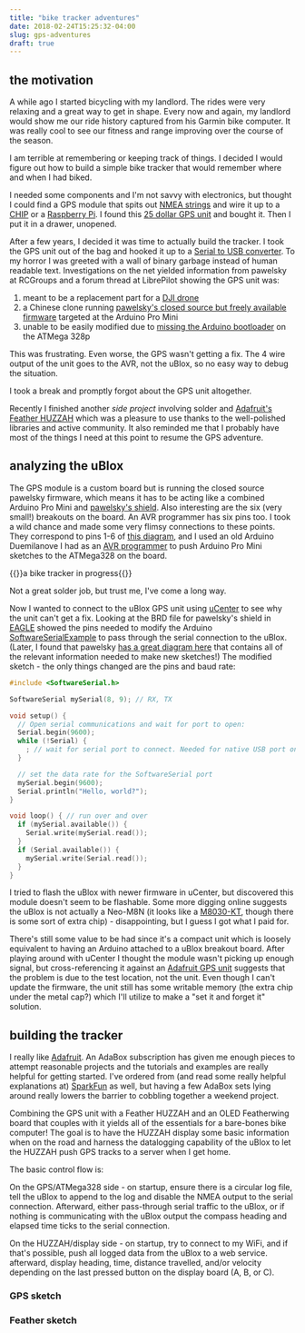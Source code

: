 ```yaml
---
title: "bike tracker adventures"
date: 2018-02-24T15:25:32-04:00
slug: gps-adventures
draft: true
---
```


## the motivation ##
A while ago I started bicycling with my landlord. The rides were very
relaxing and a great way to get in shape. Every now and again, my
landlord would show me our ride history captured from his Garmin bike
computer. It was really cool to see our fitness and range improving
over the course of the season.

I am terrible at remembering or keeping track of things. I decided I
would figure out how to build a simple bike tracker that would
remember where and when I had biked.

I needed some components and I'm not savvy with electronics, but
thought I could find a GPS module that spits out [NMEA
strings](http://www.gpsinformation.org/dale/nmea.htm) and wire it up
to a [CHIP](https://getchip.com/) or a [Raspberry
Pi](https://www.raspberrypi.org/). I found this [25 dollar GPS
unit](https://www.amazon.com/gp/product/B018DW8QNO/ref=oh_aui_detailpage_o03_s00?ie=UTF8&psc=1)
and bought it. Then I put it in a drawer, unopened.

After a few years, I decided it was time to actually build the
tracker. I took the GPS unit out of the bag and hooked it up to a
[Serial to USB
converter](https://learn.sparkfun.com/tutorials/cp2102-usb-to-serial-converter-hook-up-guide). To
my horror I was greeted with a wall of binary garbage instead of human
readable text. Investigations on the net yielded information from
pawelsky at RCGroups and a forum thread at LibrePilot showing the GPS
unit was:

1. meant to be a replacement part for a [DJI
   drone](https://www.dji.com/naza-m-v2)
2. a Chinese clone running [pawelsky's closed source but freely
   available
   firmware](https://www.rcgroups.com/forums/showthread.php?2290346-Naza-v1-v2-Lite-GPS-module-alternative-using-APM-2-6-GPS-compass-combo)
   targeted at the Arduino Pro Mini
3. unable to be easily modified due to [missing the Arduino
   bootloader](https://forum.librepilot.org/index.php?topic=449.msg4984#msg4984)
   on the ATMega 328p

This was frustrating. Even worse, the GPS wasn't getting a fix. The 4
wire output of the unit goes to the AVR, not the uBlox, so no easy way
to debug the situation.

I took a break and promptly forgot about the GPS unit altogether.

Recently I finished another _side project_ involving solder and
[Adafruit's Feather HUZZAH](https://www.adafruit.com/product/2821)
which was a pleasure to use thanks to the well-polished libraries and
active community. It also reminded me that I probably have most of the
things I need at this point to resume the GPS adventure.

## analyzing the uBlox ##
The GPS module is a custom board but is running the closed source
pawelsky firmware, which means it has to be acting like a combined
Arduino Pro Mini and [pawelsky's
shield](https://oshpark.com/shared_projects/Ehm2RZPY). Also
interesting are the six (very small!) breakouts on the board. An AVR
programmer has six pins too. I took a wild chance and made some very
flimsy connections to these points. They correspond to pins 1-6 of
[this
diagram](https://www.arduino.cc/en/uploads/Tutorial/ICSP_connector_pinout.png),
and I used an old Arduino Duemilanove I had as an [AVR
programmer](https://www.arduino.cc/en/Tutorial/ArduinoISP) to push
Arduino Pro Mini sketches to the ATMega328 on the board.

{{<img gps_wires>}}a bike tracker in progress{{</img>}}

Not a great solder job, but trust me, I've come a long way.

Now I wanted to connect to the uBlox GPS unit using
[uCenter](https://www.u-blox.com/en/product/u-center-windows) to see
why the unit can't get a fix. Looking at the BRD file for pawelsky's
shield in
[EAGLE](https://www.autodesk.com/products/eagle/free-download) showed
the pins needed to modify the Arduino
[SoftwareSerialExample](https://www.arduino.cc/en/Tutorial/SoftwareSerialExample)
to pass through the serial connection to the uBlox. (Later, I found
that pawelsky [has a great diagram
here](https://www.rcgroups.com/forums/showthread.php?2290346-Naza-v1-v2-Lite-GPS-module-alternative-%28using-APM-2-6-GPS-compass-combo%29/page20#post30987654)
that contains all of the relevant information needed to make new
sketches!) The modified sketch - the only things changed are the pins
and baud rate:

```c
#include <SoftwareSerial.h>

SoftwareSerial mySerial(8, 9); // RX, TX

void setup() {
  // Open serial communications and wait for port to open:
  Serial.begin(9600);
  while (!Serial) {
    ; // wait for serial port to connect. Needed for native USB port only
  }

  // set the data rate for the SoftwareSerial port
  mySerial.begin(9600);
  Serial.println("Hello, world?");
}

void loop() { // run over and over
  if (mySerial.available()) {
    Serial.write(mySerial.read());
  }
  if (Serial.available()) {
    mySerial.write(Serial.read());
  }
}
```

I tried to flash the uBlox with newer firmware in uCenter, but
discovered this module doesn't seem to be flashable. Some more digging
online suggests the uBlox is not actually a Neo-M8N (it looks like a
[M8030-KT](https://forum.u-blox.com/index.php?qa=4976&qa_1=is-my-m8n-module-using-real-m8n),
though there is some sort of extra chip) - disappointing, but I guess
I got what I paid for.

There's still some value to be had since it's a compact unit which is
loosely equivalent to having an Arduino attached to a uBlox breakout
board. After playing around with uCenter I thought the module wasn't
picking up enough signal, but cross-referencing it against an
[Adafruit GPS unit](https://www.adafruit.com/product/1059) suggests
that the problem is due to the test location, not the unit. Even
though I can't update the firmware, the unit still has some writable
memory (the extra chip under the metal cap?) which I'll utilize to
make a "set it and forget it" solution.

## building the tracker ##
I really like [Adafruit](https://www.adafruit.com/). An AdaBox
subscription has given me enough pieces to attempt reasonable projects
and the tutorials and examples are really helpful for getting
started. I've ordered from (and read some really helpful explanations
at) [SparkFun](https://www.sparkfun.com/) as well, but having a few
AdaBox sets lying around really lowers the barrier to cobbling
together a weekend project.

Combining the GPS unit with a Feather HUZZAH and an OLED Featherwing
board that couples with it yields all of the essentials for a
bare-bones bike computer! The goal is to have the HUZZAH display some
basic information when on the road and harness the datalogging
capability of the uBlox to let the HUZZAH push GPS tracks to a server
when I get home.

The basic control flow is:

On the GPS/ATMega328 side - on startup, ensure there is a circular log
file, tell the uBlox to append to the log and disable the NMEA output
to the serial connection. Afterward, either pass-through serial
traffic to the uBlox, or if nothing is communicating with the uBlox
output the compass heading and elapsed time ticks to the serial
connection.

On the HUZZAH/display side - on startup, try to connect to my WiFi,
and if that's possible, push all logged data from the uBlox to a web
service. afterward, display heading, time, distance travelled, and/or
velocity depending on the last pressed button on the display board (A,
B, or C).

### GPS sketch ###

### Feather sketch ###
